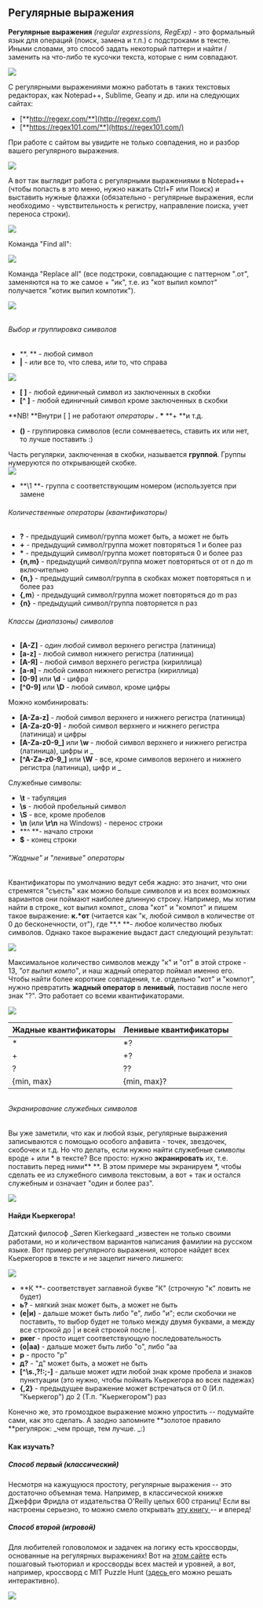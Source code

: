## Регулярные выражения

**Регулярные выражения** _\(regular expressions, RegExp\)_ -  это формальный язык для операций \(поиск, замена и т.п.\) с подстроками в тексте. Иными словами, это способ задать некоторый паттерн и найти / заменить на что-либо те кусочки текста, которые с ним совпадают.

![](/assets/r.png)

С регулярными выражениями можно работать в таких текстовых редакторах, как Notepad++, Sublime, Geany и др. или на следующих сайтах:

* [**http://regexr.com/**](http://regexr.com/)
* [**https://regex101.com/**](https://regex101.com/)

При работе с сайтом вы увидите не только совпадения, но и разбор вашего регулярного выражения.

![](/assets/r1.png)

А вот так выглядит работа с регулярными выражениями в Notepad++ \(чтобы попасть в это меню, нужно нажать Ctrl+F или Поиск\) и выставить нужные флажки \(обязательно - регулярные выражения, если необходимо - чувствительность к регистру, направление поиска, учет переноса строки\).

![](/assets/r3.png)

Команда "Find all":

![](/assets/r4.png)

Команда "Replace all" \(все подстроки, совпадающие с паттерном ".от", заменяются на то же самое + "ик", т.е. из "кот выпил компот" получается "котик выпил компотик"\).

![](/assets/r5.png)

###### 

###### Выбор и группировка символов

* **. ** - любой символ
* **\|** - _или_ все то, что слева, _или_ то, что справа

![](/assets/r6.png)

* **\[ \]** - любой единичный символ из заключенных в скобки
* **\[^ \]** - любой единичный символ кроме заключенных в скобки

**NB! **Внутри \[ \] не работают _операторы_ **.** **\*** **+ **и т.д.

* **\(\)** - группировка символов \(если сомневаетесь, ставить их или нет, то лучше поставить :\) 

Часть регулярки, заключенная в скобки, называется **группой**. Группы нумеруются по открывающей скобке.  
![](/assets/r7.png)

* **\1 **- группа с соответствующим номером \(используется при замене

###### Количественные операторы \(квантификаторы\)

* **?** - предыдущий символ/группа может быть, а может не быть
* **+** - предыдущий символ/группа может повторяться 1 и более раз
* **\*** - предыдущий символ/группа может повторяться 0 и более раз
* **{n,m}** - предыдущий символ/группа может повторяться от от n до m включительно
* **{n,}** - предыдущий символ/группа в скобках может повторяться n и более раз 
* **{,m**} - предыдущий символ/группа может повторяться до m раз
* **{n}** - предыдущий символ/группа повторяется n раз

###### Классы \(диапазоны\) символов

* **\[A-Z\]** - _один любой_ символ верхнего регистра \(латиница\)
* **\[a-z\]** - любой символ нижнего регистра \(латиница\)
* **\[А-Я\]** - любой символ верхнего регистра \(кириллица\)
* **\[а-я\]** - любой символ нижнего регистра \(кириллица\)
* **\[0-9\]** или **\d** - цифра
* **\[^0-9\]** или **\D** - любой символ, кроме цифры

Можно комбинировать:

* **\[A-Za-z\]** - любой символ верхнего и нижнего регистра \(латиница\)
* **\[A-Za-z0-9\]** - любой символ верхнего и нижнего регистра \(латиница\) и цифры
* **\[A-Za-z0-9\_\]** или **\w** - любой символ верхнего и нижнего регистра \(латиница\), цифры и \_
* **\[^A-Za-z0-9\_\]** или **\W** - все, кроме символов верхнего и нижнего регистра \(латиница\), цифр и \_

Служебные символы:

* **\t** - табуляция
* **\s** - любой пробельный символ
* **\S** - все, кроме пробелов
* **\n** \(или **\r\n** на Windows\) - перенос строки
* **^ **- начало строки
* **$** - конец строки

###### "Жадные" и "ленивые" операторы

Квантификаторы по умолчанию ведут себя жадно: это значит, что они стремятся "съесть" как можно больше символов и из всех возможных вариантов они поймают наиболее длинную строку. Например, мы хотим найти в строке_ кот выпил компот_ слова "кот" и "компот" и пишем такое выражение: **к.\*от** \(читается как "к, любой символ в количестве от 0 до бесконечности, от"\), где **.\* **- любое количество любых символов. Однако такое выражение выдаст даст следующий результат:

![](/assets/r8.png)

Максимальное количество символов между "к" и "от" в этой строке - 13, _"от выпил компо"_, и наш жадный оператор поймал именно его. Чтобы найти более короткие совпадения, т.е. отдельно "кот" и "компот", нужно превратить **жадный оператор** в **ленивый**, поставив после него знак "?". Это работает со всеми квантификаторами.

![](/assets/r9.png)

| Жадные квантификаторы | Ленивые квантификаторы |
| :--- | :--- |
| \* | \*? |
| + | +? |
| ? | ?? |
| {min, max} | {min, max}? |

###### 

###### Экранирование служебных символов

Вы уже заметили, что как и любой язык, регулярные выражения записываются с помощью особого алфавита - точек, звездочек, скобочек и т.д. Но что делать, если нужно найти служебные символы вроде + или \* в тексте? Все просто: нужно **экранировать** их, т.е. поставить перед ними** \**. В этом примере мы экранируем \*, чтобы сделать ее из служебного символа текстовым, а вот + так и остался служебным и означает "один и более раз".

![](/assets/r10.png)

#### Найди Кьеркегора!

Датский философ _Søren Kierkegaard _известен не только своими работами, но и количеством вариантов написания фамилии на русском языке. Вот пример регулярного выражения, которое найдет всех Кьеркегоров в тексте и не зацепит ничего лишнего:

![](/assets/r11.png)

* **К **- соответствует заглавной букве "К" \(строчную "к" ловить не будет\)
* **ь?** - мягкий знак может быть, а может не быть
* **\(е\|и\)** - дальше может быть либо "е", либо "и"; если скобочки не поставить, то выбор будет не только между двумя буквами, а между все строкой до \| и всей строкой после \|.
* **ркег** - просто ищет соответствующую последовательность
* **\(о\|аа\)** - дальше может быть либо "о", либо "аа
* **р** - просто "р"
* **д?** - "д"  может быть, а может не быть
* **\[^\s.,\?!:;-\]** - дальше может идти любой знак кроме пробела и знаков пунктуации \(это нужно, чтобы поймать Кьеркегора во всех падежах\)
* **{,2}** - предыдущее выражение может встречаться от 0 \(И.п. "Кьеркегор"\) до 2 \(Т.п. "Кьеркегором"\) раз

Конечно же, это громоздкое выражение можно упростить -- подумайте сами, как это сделать. А заодно запомните **золотое правило **регулярок: _чем проще, тем лучше. _:\)

#### Как изучать?

##### Способ первый \(классический\)

Несмотря на кажущуюся простоту, регулярные выражения -- это достаточно объемная тема. Например, в классической книжке Джеффри Фридла от издательства O'Reilly целых 600 страниц! Если вы настроены серьезно, то можно смело открывать [эту книгу ](http://округ-лд.рф/upload/gallery/354/29354_442cd06f258c6d7ec9177a663272d5b61e862ff5.pdf)-- и вперед!

##### Способ второй \(игровой\)

Для любителей головоломок и задачек на логику есть кроссворды, основанные на регулярных выражениях! Вот на [этом сайте](https://regexcrossword.com/) есть пошаговый тьюториал и кроссворды всех мастей и уровней, а вот, например, кроссворд с MIT Puzzle Hunt \([здесь ](https://mariolurig.com/crossword/)его можно решать интерактивно\).

![](/assets/r12.png)



